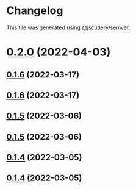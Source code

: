 # Changelog

This file was generated using [@jscutlery/semver](https://github.com/jscutlery/semver).

# [0.2.0](https://github.com/FinnDore/kafka-tools/compare/v0.1.6...v0.2.0) (2022-04-03)



## [0.1.6](https://github.com/FinnDore/kafka-tools/compare/v0.1.5...v0.1.6) (2022-03-17)



## [0.1.6](https://github.com/FinnDore/kafka-tools/compare/v0.1.5...v0.1.6) (2022-03-17)



## [0.1.5](https://github.com/FinnDore/kafka-tools/compare/v0.1.4...v0.1.5) (2022-03-06)



## [0.1.5](https://github.com/FinnDore/kafka-tools/compare/v0.1.4...v0.1.5) (2022-03-06)



## [0.1.4](https://github.com/FinnDore/kafka-tools/compare/v0.1.3...v0.1.4) (2022-03-05)



## [0.1.4](https://github.com/FinnDore/kafka-tools/compare/v0.1.3...v0.1.4) (2022-03-05)
